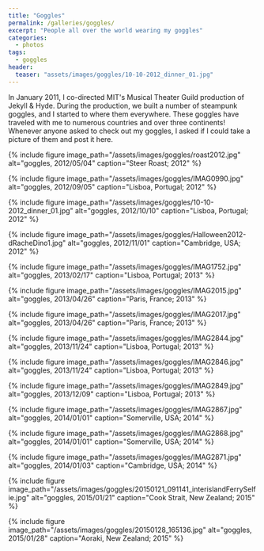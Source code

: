 ```yaml
---
title: "Goggles"
permalink: /galleries/goggles/
excerpt: "People all over the world wearing my goggles"
categories:
  - photos
tags:
  - goggles
header:
  teaser: "assets/images/goggles/10-10-2012_dinner_01.jpg"
---
```

In January 2011, I co-directed MIT's Musical Theater Guild production of Jekyll & Hyde. During the production, we built a number of steampunk goggles, and I started to where them everywhere. These goggles have traveled with me to numerous countries and over three continents! Whenever anyone asked to check out my goggles, I asked if I could take a picture of them and post it here. 

{% include figure image_path="/assets/images/goggles/roast2012.jpg" alt="goggles, 2012/05/04" caption="Steer Roast; 2012" %}

{% include figure image_path="/assets/images/goggles/IMAG0990.jpg" alt="goggles, 2012/09/05" caption="Lisboa, Portugal; 2012" %}

{% include figure image_path="/assets/images/goggles/10-10-2012_dinner_01.jpg" alt="goggles, 2012/10/10" caption="Lisboa, Portugal; 2012" %}

{% include figure image_path="/assets/images/goggles/Halloween2012-dRacheDino1.jpg" alt="goggles, 2012/11/01" caption="Cambridge, USA; 2012" %}

{% include figure image_path="/assets/images/goggles/IMAG1752.jpg" alt="goggles, 2013/02/17" caption="Lisboa, Portugal; 2013" %}

{% include figure image_path="/assets/images/goggles/IMAG2015.jpg" alt="goggles, 2013/04/26" caption="Paris, France; 2013" %}

{% include figure image_path="/assets/images/goggles/IMAG2017.jpg" alt="goggles, 2013/04/26" caption="Paris, France; 2013" %}

{% include figure image_path="/assets/images/goggles/IMAG2844.jpg" alt="goggles, 2013/11/24" caption="Lisboa, Portugal; 2013" %}

{% include figure image_path="/assets/images/goggles/IMAG2846.jpg" alt="goggles, 2013/11/24" caption="Lisboa, Portugal; 2013" %}

{% include figure image_path="/assets/images/goggles/IMAG2849.jpg" alt="goggles, 2013/12/09" caption="Lisboa, Portugal; 2013" %}

{% include figure image_path="/assets/images/goggles/IMAG2867.jpg" alt="goggles, 2014/01/01" caption="Somerville, USA; 2014" %}

{% include figure image_path="/assets/images/goggles/IMAG2868.jpg" alt="goggles, 2014/01/01" caption="Somerville, USA; 2014" %}

{% include figure image_path="/assets/images/goggles/IMAG2871.jpg" alt="goggles, 2014/01/03" caption="Cambridge, USA; 2014" %}

{% include figure image_path="/assets/images/goggles/20150121_091141_interislandFerrySelfie.jpg" alt="goggles, 2015/01/21" caption="Cook Strait, New Zealand; 2015" %}

{% include figure image_path="/assets/images/goggles/20150128_165136.jpg" alt="goggles, 2015/01/28" caption="Aoraki, New Zealand; 2015" %}



